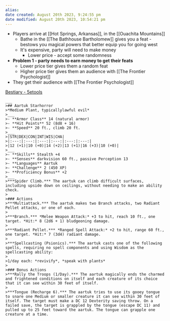 ```yaml
---
alias: 
date created: August 20th 2023, 9:24:55 pm
date modified: August 20th 2023, 10:54:21 pm
---
```


- Players arrive at [[Hot Springs, Arkansas]], in the [[Ouachita Mountains]]
	- Bathe in the [[The Bathhouse Bartholomew]] gives you a feat - bestows you magical powers that better equip you for going west
	- It's expensive, party will need to make money
		- Lower price - accept some randomness 
- **Problem 1 - party needs to earn money to get their feats** 
	- Lower price tier gives them a random feat
	- Higher price tier gives them an audience with [[The Frontier Psychologist]] 
- They get their audience with [[The Frontier Psychologist]] 

[Bestiary - 5etools](https://5e.tools/bestiary.html#aboleth%20spawn_crcotn)
```statblock
___
>## Aartuk Starhorror
>*Medium Plant, typicallylawful evil*
>___
>- **Armor Class** 14 (natural armor)
>- **Hit Points** 52 (8d8 + 16)
>- **Speed** 20 ft., climb 20 ft.
>___
>|STR|DEX|CON|INT|WIS|CHA|
>|:---:|:---:|:---:|:---:|:---:|:---:|
>|12 (+1)|10 (+0)|14 (+2)|13 (+1)|16 (+3)|10 (+0)|
>___
>- **Skills** Stealth +4
>- **Senses** darkvision 60 ft., passive Perception 13
>- **Languages** Aartuk
>- **Challenge** 2 (450 XP)
>- **Proficiency Bonus** +2
>___
>***Spider Climb.*** The aartuk can climb difficult surfaces, including upside down on ceilings, without needing to make an ability check.  
>
>### Actions
>***Multiattack.*** The aartuk makes two Branch attacks, two Radiant Pellet attacks, or one of each.  
>
>***Branch.*** *Melee Weapon Attack:* +3 to hit, reach 10 ft., one target. *Hit:* 8 (2d6 + 1) bludgeoning damage.  
>
>***Radiant Pellet.*** *Ranged Spell Attack:* +2 to hit, range 60 ft., one target. *Hit:* 7 (3d4) radiant damage.  
>
>***Spellcasting (Psionics).*** The aartuk casts one of the following spells, requiring no spell components and using Wisdom as the spellcasting ability:  
>
>1/day each: *revivify*, *speak with plants*  
>
>### Bonus Actions
>***Rally the Troops (1/Day).*** The aartuk magically ends the charmed and frightened conditions on itself and each creature of its choice that it can see within 30 feet of itself.  
>
>***Tongue (Recharge 6).*** The aartuk tries to use its gooey tongue to snare one Medium or smaller creature it can see within 30 feet of itself. The target must make a DC 12 Dexterity saving throw. On a failed save, the target is grappled by the tongue (escape DC 11) and pulled up to 25 feet toward the aartuk. The tongue can grapple one creature at a time.
```
